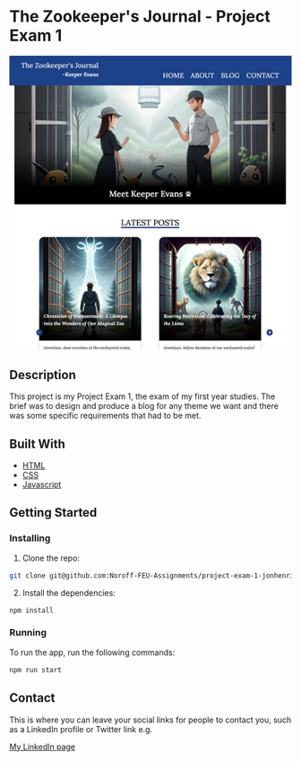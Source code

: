 # The Zookeeper's Journal - Project Exam 1

![image](./assets/zookeepers-journal.jpg)

## Description

This project is my Project Exam 1, the exam of my first year studies. 
The brief was to design and produce a blog for any theme we want and there was some specific requirements that had to be met. 

## Built With

- [HTML](https://developer.mozilla.org/en-US/docs/Web/HTML)
- [CSS](https://developer.mozilla.org/en-US/docs/Web/CSS)
- [Javascript](https://developer.mozilla.org/en-US/docs/Web/JavaScript)

## Getting Started

### Installing

1. Clone the repo:

```bash
git clone git@github.com:Noroff-FEU-Assignments/project-exam-1-jonhenrikaavitsland.git
```

2. Install the dependencies:

```
npm install
```

### Running

To run the app, run the following commands:

```bash
npm run start
```

## Contact

This is where you can leave your social links for people to contact you, such as a LinkedIn profile or Twitter link e.g.

[My LinkedIn page](https://www.linkedin.com/in/jon-henrik-aavitsland-abaa872b7/)
